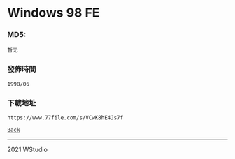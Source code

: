 # Windows 98 FE 
### MD5:
`暂无` 
### 發佈時間
`1998/06`
### 下載地址
`https://www.77file.com/s/VCwK8hE4Js7f`
   
[`Back`](../)   
   
----------------------------------
2021 WStudio 
